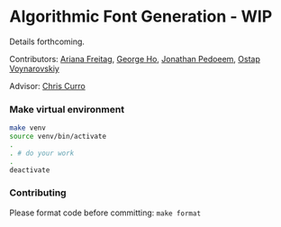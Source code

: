 # Algorithmic Font Generation - WIP

Details forthcoming.

Contributors: [Ariana Freitag](https://github.com/arianafreitag), [George Ho](https://github.com/eigenfoo), [Jonathan Pedoeem](https://github.com/Jped), [Ostap Voynarovskiy](https://github.com/ostapstephan)

Advisor: [Chris Curro](https://github.com/ccurro)

### Make virtual environment

```bash
make venv
source venv/bin/activate
.
. # do your work
.
deactivate

```
### Contributing

Please format code before committing: `make format`
